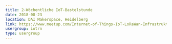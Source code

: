 ```yaml
---
title: 2-Wöchentliche IoT-Bastelstunde
date: 2018-08-23
location: DAI Makerspace, Heidelberg
link: https://www.meetup.com/Internet-of-Things-IoT-LoRaWan-Infrastruktur-4-RheinNeckar/events/rwnvnpyxlbfc/
usergroup: iotrn
type: usergroup
---
```

